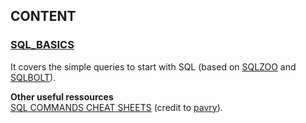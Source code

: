 ## CONTENT

### [SQL_BASICS](https://github.com/bautret/Tutorials/tree/main/SQL/SQL_BASICS) <br />
It covers the simple queries to start with SQL (based on [SQLZOO](https://github.com/bautret/Tutorials/tree/main/SQL/SQL_BASICS/SQLZOO) and [SQLBOLT](https://github.com/bautret/Tutorials/tree/main/SQL/SQL_BASICS/SQLBOLT)).

**Other useful ressources** <br />
[SQL COMMANDS CHEAT SHEETS](https://github.com/pavry/Cheat-Sheet-for-Data-Analysts/tree/master/Data%20Analyzing/SQL) (credit to [pavry](https://github.com/pavry)).
